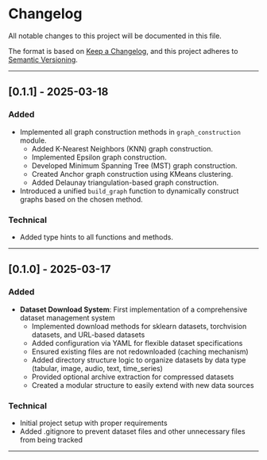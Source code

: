 # Changelog

All notable changes to this project will be documented in this file.

The format is based on [Keep a Changelog](https://keepachangelog.com/en/1.0.0/),
and this project adheres to [Semantic Versioning](https://semver.org/spec/v2.0.0.html).

-----------------------------------------------------------------------------------------------------------------
## [0.1.1] - 2025-03-18

### Added
- Implemented all graph construction methods in `graph_construction` module.
  - Added K-Nearest Neighbors (KNN) graph construction.
  - Implemented Epsilon graph construction.
  - Developed Minimum Spanning Tree (MST) graph construction.
  - Created Anchor graph construction using KMeans clustering.
  - Added Delaunay triangulation-based graph construction.
- Introduced a unified `build_graph` function to dynamically construct graphs based on the chosen method.

### Technical
- Added type hints to all functions and methods.

-----------------------------------------------------------------------------------------------------------------
## [0.1.0] - 2025-03-17

### Added
- **Dataset Download System**: First implementation of a comprehensive dataset management system
  - Implemented download methods for sklearn datasets, torchvision datasets, and URL-based datasets
  - Added configuration via YAML for flexible dataset specifications
  - Ensured existing files are not redownloaded (caching mechanism)
  - Added directory structure logic to organize datasets by data type (tabular, image, audio, text, time_series)
  - Provided optional archive extraction for compressed datasets
  - Created a modular structure to easily extend with new data sources

### Technical
- Initial project setup with proper requirements
- Added .gitignore to prevent dataset files and other unnecessary files from being tracked

-----------------------------------------------------------------------------------------------------------------